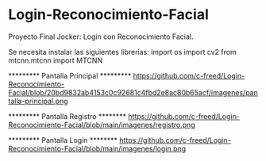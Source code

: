 # Login-Reconocimiento-Facial
Proyecto Final Jocker: Login con Reconocimiento Facial.

Se necesita instalar las siguientes librerias: 
import os
import cv2
from mtcnn.mtcnn import MTCNN

********* Pantalla Principal *********
https://github.com/c-freed/Login-Reconocimiento-Facial/blob/20bd9832ab4153c0c92681c4fbd2e8ac80b65acf/imagenes/pantalla-principal.png

********* Pantalla Registro ********
https://github.com/c-freed/Login-Reconocimiento-Facial/blob/main/imagenes/registro.png

********* Pantalla Login ********
https://github.com/c-freed/Login-Reconocimiento-Facial/blob/main/imagenes/login.png
